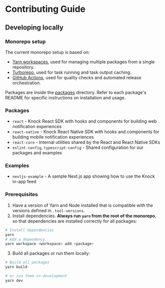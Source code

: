 # Contributing Guide

## Developing locally

### Monorepo setup

The current monorepo setup is based on:

- [Yarn workspaces](https://classic.yarnpkg.com/lang/en/docs/workspaces/), used for managing multiple packages from a single repository.
- [Turborepo](https://turbo.build/repo/docs), used for task running and task output caching.
- [GitHub Actions](https://docs.github.com/en/actions), used for quality checks and automated release orchestration.

Packages are inside the [packages](/packages) directory. Refer to each package's README for specific instructions on installation and usage.

### Packages

- `react` - Knock React SDK with hooks and components for building web notification experiences
- `react-native` - Knock React Native SDK with hooks and components for building mobile notification experiences
- `react-core` - Internal utilities shared by the React and React Native SDKs
- `eslint-config`, `typescript-config` - Shared configuration for our packages and examples

### Examples

- `nextjs-example` - A sample Next.js app showing how to use the Knock in-app feed

### Prerequisites

1. Have a version of Yarn and Node installed that is compatible with the versions defined in `.tool-versions`.
2. Install dependencies. **Always run `yarn` from the root of the monorepo**, so that dependencies are installed correctly for all packages:

```sh
# Install dependencies
yarn
# Add a dependency
yarn workspace <workspace> add <package>
```

3. Build all packages or run them locally:

```sh
# Build all packages
yarn build

# or run them in development
yarn dev
```
